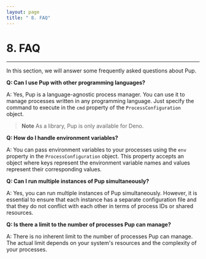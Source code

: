 ```yaml
---
layout: page
title: " 8. FAQ"
---
```


# 8. FAQ

---

In this section, we will answer some frequently asked questions about Pup.

**Q: Can I use Pup with other programming languages?**

A: Yes, Pup is a language-agnostic process manager. You can use it to manage processes written in any programming language. Just specify the command to execute in the `cmd` property of the
`ProcessConfiguration` object.

> **Note** As a library, Pup is only available for Deno.

**Q: How do I handle environment variables?**

A: You can pass environment variables to your processes using the `env` property in the `ProcessConfiguration` object. This property accepts an object where keys represent the environment variable
names and values represent their corresponding values.

**Q: Can I run multiple instances of Pup simultaneously?**

A: Yes, you can run multiple instances of Pup simultaneously. However, it is essential to ensure that each instance has a separate configuration file and that they do not conflict with each other in
terms of process IDs or shared resources.

**Q: Is there a limit to the number of processes Pup can manage?**

A: There is no inherent limit to the number of processes Pup can manage. The actual limit depends on your system's resources and the complexity of your processes.
